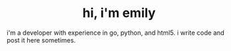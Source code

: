 <h1 align="center">
  <span>hi, i'm emily</span>
</h1>

i'm a developer with experience in go, python, and html5. i write code and post it here sometimes.
